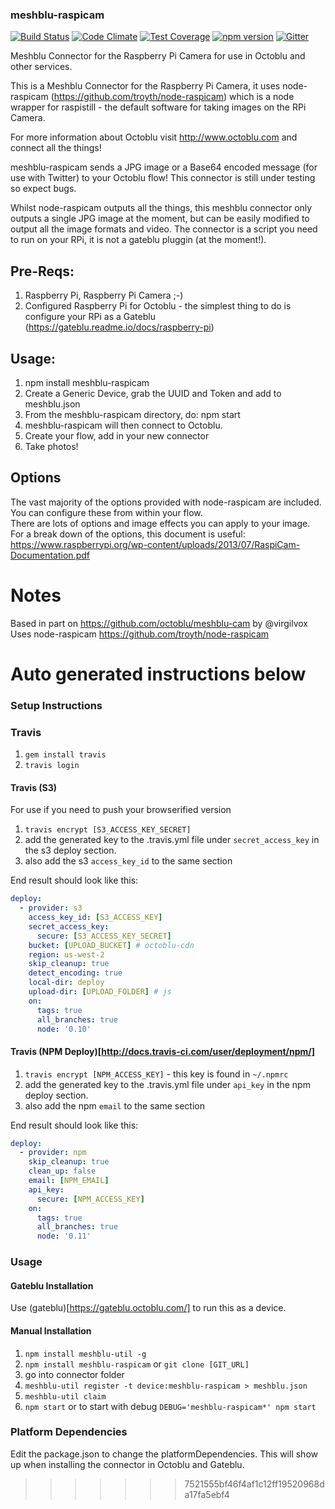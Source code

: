 
### meshblu-raspicam

[![Build Status](https://travis-ci.org/octoblu/meshblu-raspicam.svg?branch=master)](https://travis-ci.org/octoblu/meshblu-raspicam)
[![Code Climate](https://codeclimate.com/github/octoblu/meshblu-raspicam/badges/gpa.svg)](https://codeclimate.com/github/octoblu/meshblu-raspicam)
[![Test Coverage](https://codeclimate.com/github/octoblu/meshblu-raspicam/badges/coverage.svg)](https://codeclimate.com/github/octoblu/meshblu-raspicam)
[![npm version](https://badge.fury.io/js/meshblu-raspicam.svg)](http://badge.fury.io/js/meshblu-raspicam)
[![Gitter](https://badges.gitter.im/octoblu/help.svg)](https://gitter.im/octoblu/help)

Meshblu Connector for the Raspberry Pi Camera for use in Octoblu and other services.

This is a Meshblu Connector for the Raspberry Pi Camera, it uses node-raspicam (https://github.com/troyth/node-raspicam) which is 
a node wrapper for raspistill - the default software for taking images on the RPi Camera.

For more information about Octoblu visit http://www.octoblu.com and connect all the things!

meshblu-raspicam sends a JPG image or a Base64 encoded message (for use with Twitter) to your Octoblu flow!
This connector is still under testing so expect bugs.

Whilst node-raspicam outputs all the things, this meshblu connector only outputs a single JPG image at the moment, but can be 
easily modified to output all the image formats and video. The connector is a script you need to run on your RPi, it is not a gateblu pluggin (at the moment!).

## Pre-Reqs:
1. Raspberry Pi, Raspberry Pi Camera ;-)
2. Configured Raspberry Pi for Octoblu - the simplest thing to do is configure your RPi as a Gateblu (https://gateblu.readme.io/docs/raspberry-pi)

## Usage:
1. npm install meshblu-raspicam
2. Create a Generic Device, grab the UUID and Token and add to meshblu.json
3. From the meshblu-raspicam directory, do: npm start
4. meshblu-raspicam will then connect to Octoblu.
5. Create your flow, add in your new connector
6. Take photos!

## Options
The vast majority of the options provided with node-raspicam are included.  You can configure these from within your flow.  
There are lots of options and image effects you can apply to your image.  
For a break down of the options, this document is useful: https://www.raspberrypi.org/wp-content/uploads/2013/07/RaspiCam-Documentation.pdf

# Notes
Based in part on https://github.com/octoblu/meshblu-cam by @virgilvox
Uses node-raspicam https://github.com/troyth/node-raspicam

# Auto generated instructions below

### Setup Instructions

### Travis

1. `gem install travis`
1. `travis login`

#### Travis (S3)

For use if you need to push your browserified version

1. `travis encrypt [S3_ACCESS_KEY_SECRET]`
1. add the generated key to the .travis.yml file under `secret_access_key` in the s3 deploy section.
1. also add the s3 `access_key_id` to the same section

End result should look like this:

```yml
deploy:
  - provider: s3
    access_key_id: [S3_ACCESS_KEY]
    secret_access_key:
      secure: [S3_ACCESS_KEY_SECRET]
    bucket: [UPLOAD_BUCKET] # octoblu-cdn
    region: us-west-2
    skip_cleanup: true
    detect_encoding: true
    local-dir: deploy
    upload-dir: [UPLOAD_FOLDER] # js
    on:
      tags: true
      all_branches: true
      node: '0.10'
```

#### Travis (NPM Deploy)[http://docs.travis-ci.com/user/deployment/npm/]

1. `travis encrypt [NPM_ACCESS_KEY]` - this key is found in `~/.npmrc`
1. add the generated key to the .travis.yml file under `api_key` in the npm deploy section.
1. also add the npm `email` to the same section

End result should look like this:

```yml
deploy:
  - provider: npm
    skip_cleanup: true
    clean_up: false
    email: [NPM_EMAIL]
    api_key:
      secure: [NPM_ACCESS_KEY]
    on:
      tags: true
      all_branches: true
      node: '0.11'
```

### Usage

#### Gateblu Installation

Use (gateblu)[https://gateblu.octoblu.com/] to run this as a device.

#### Manual Installation

1. `npm install meshblu-util -g`
1. `npm install meshblu-raspicam` or `git clone [GIT_URL]`
1. go into connector folder
1. `meshblu-util register -t device:meshblu-raspicam > meshblu.json`
1. `meshblu-util claim`
1. `npm start` or to start with debug `DEBUG='meshblu-raspicam*' npm start`


### Platform Dependencies

Edit the package.json to change the platformDependencies. This will show up when installing the connector in Octoblu and Gateblu.




>>>>>>> 7521555bf46f4af1c12ff19520968da17fa5ebf4
